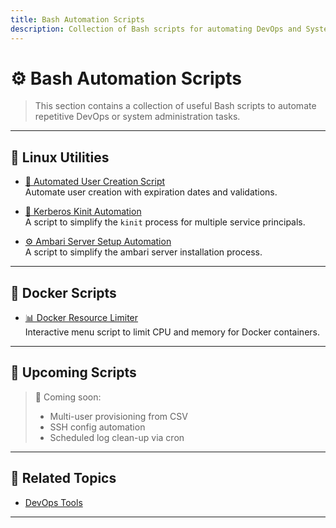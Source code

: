 ```yaml
---
title: Bash Automation Scripts
description: Collection of Bash scripts for automating DevOps and System tasks.
---
```


# ⚙️ Bash Automation Scripts

> This section contains a collection of useful Bash scripts to automate repetitive DevOps or system administration tasks.

---

## 🐧 Linux Utilities

- [👤 Automated User Creation Script](../automation/bash/create-user.md)  
  Automate user creation with expiration dates and validations.

- [🔐 Kerberos Kinit Automation](../automation/bash/auto-kinit.md)  
  A script to simplify the `kinit` process for multiple service principals.

- [⚙️ Ambari Server Setup Automation](../automation/bash/setup-requirement-ambari.md)  
  A script to simplify the ambari server installation process.

---

## 🐳 Docker Scripts

- [📊 Docker Resource Limiter](../../devops/containers/docker/docker-limit.md)  
  Interactive menu script to limit CPU and memory for Docker containers.

---

## 🧪 Upcoming Scripts

> 🚧 Coming soon:
> - Multi-user provisioning from CSV
> - SSH config automation
> - Scheduled log clean-up via cron

---

## 📎 Related Topics

- [DevOps Tools](../../index.md)
---